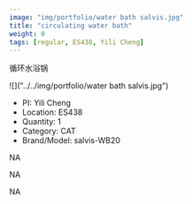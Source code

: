 ```yaml
---
image: "img/portfolio/water bath salvis.jpg"
title: "circulating water bath"
weight: 0
tags: [regular, ES438, Yili Cheng]
---
```


循环水浴锅

<!--more-->

![]("../../img/portfolio/water bath salvis.jpg")

- PI: Yili Cheng
- Location: ES438
- Quantity: 1
- Category: CAT
- Brand/Model: salvis-WB20

NA

NA

NA
